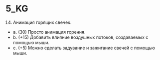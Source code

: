 # 5_KG
14. Анимация горящих свечек.
* a. (30) Просто анимация горения.
* b. (+15) Добавить влияние воздушных потоков, создаваемых с помощью мыши.
* c. (+5) Можно сделать задувание и зажигание свечей с помощью мыши.
